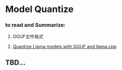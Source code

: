 # Model Quantize 

### to read and Summarize:

1. GGUF文件格式

2. [Quantize Llama models with GGUF and llama.cpp](https://towardsdatascience.com/quantize-llama-models-with-ggml-and-llama-cpp-3612dfbcc172)


## TBD...